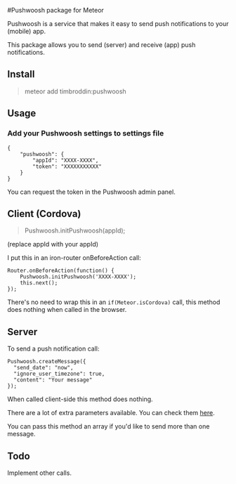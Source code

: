 #Pushwoosh package for Meteor

Pushwoosh is a service that makes it easy to send push notifications to your (mobile) app.

This package allows you to send (server) and receive (app) push notifications.

## Install

> meteor add timbroddin:pushwoosh

## Usage

### Add your Pushwoosh settings to settings file

	{
  		"pushwoosh": {
   			"appId": "XXXX-XXXX",
    		"token": "XXXXXXXXXXX"
  		}
	}
	
You can request the token in the Pushwoosh admin panel.

## Client (Cordova)

>   Pushwoosh.initPushwoosh(appId);

(replace appId with your appId)

I put this in an iron-router onBeforeAction call:

    Router.onBeforeAction(function() {
    	Pushwoosh.initPushwoosh('XXXX-XXXX');
    	this.next();
    });
    
There's no need to wrap this in an `if(Meteor.isCordova)` call, this method does nothing when called in the browser.

## Server

To send a push notification call:

    Pushwoosh.createMessage({
      "send_date": "now",
      "ignore_user_timezone": true,
      "content": "Your message"
    });
    
When called client-side this method does nothing.

There are a lot of extra parameters available. You can check them [here](https://www.pushwoosh.com/programming-push-notification/pushwoosh-push-notification-remote-api/).

You can pass this method an array if you'd like to send more than one message.


## Todo

Implement other calls.






